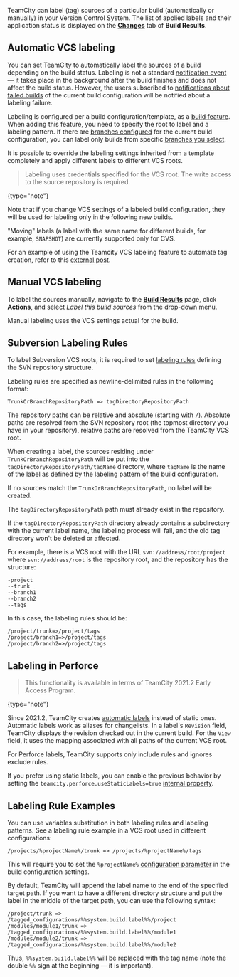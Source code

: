 [//]: # (title: VCS Labeling)
[//]: # (auxiliary-id: VCS Labeling)

TeamCity can label (tag) sources of a particular build (automatically or manually) in your Version Control System. The list of applied labels and their application status is displayed on the __[Changes](working-with-build-results.md#Changes)__ tab of __Build Results__.

## Automatic VCS labeling

You can set TeamCity to automatically label the sources of a build depending on the build status. Labeling is not a standard [notification event](subscribing-to-notifications.md#Which+Events+Will+Trigger+Notifications) — it takes place in the background after the build finishes and does not affect the build status. However, the users subscribed to [notifications about failed builds](subscribing-to-notifications.md#Which+Events+Will+Trigger+Notifications) of the current build configuration will be notified about a labeling failure.

Labeling is configured per a build configuration/template, as a [build feature](adding-build-features.md). When adding this feature, you need to specify the root to label and a labeling pattern. If there are [branches configured](working-with-feature-branches.md) for the current build configuration, you can label only builds from specific [branches you select](branch-filter.md).

It is possible to override the labeling settings inherited from a template completely and apply different labels to different VCS roots.

>Labeling uses credentials specified for the VCS root. The write access to the source repository is required.
> 
{type="note"}

Note that if you change VCS settings of a labeled build configuration, they will be used for labeling only in the following new builds.

"Moving" labels (a label with the same name for different builds, for example, `SNAPSHOT`) are currently supported only for CVS.

For an example of using the Teamcity VCS labeling feature to automate tag creation, refer to this [external post](http://laurentkempe.com/2010/06/03/Build-and-Deployment-automation-VCS-Root-and-Labeling-in-TeamCity/).

## Manual VCS labeling

To label the sources manually, navigate to the __[Build Results](working-with-build-results.md)__ page, click __Actions__, and select _Label this build sources_ from the drop-down menu.

Manual labeling uses the VCS settings actual for the build.

<anchor name="SubversionLabelingRules"/>

## Subversion Labeling Rules
[//]: # (AltHead: SubversionLabelingRules)

To label Subversion VCS roots, it is required to set [labeling rules](subversion.md#Labeling+settings) defining the SVN repository structure.

Labeling rules are specified as newline-delimited rules in the following format:

```Plain Text
TrunkOrBranchRepositoryPath => tagDirectoryRepositoryPath

```

The repository paths can be relative and absolute (starting with `/`). Absolute paths are resolved from the SVN repository root (the topmost directory you have in your repository), relative paths are resolved from the TeamCity VCS root.

When creating a label, the sources residing under `TrunkOrBranchRepositoryPath` will be put into the `tagDirectoryRepositoryPath/tagName` directory, where `tagName` is the name of the label as defined by the labeling pattern of the build configuration.

If no sources match the `TrunkOrBranchRepositoryPath`, no label will be created.

The `tagDirectoryRepositoryPath` path must already exist in the repository.

If the `tagDirectoryRepositoryPath` directory already contains a subdirectory with the current label name, the labeling process will fail, and the old tag directory won't be deleted or affected.

For example, there is a VCS root with the URL `svn://address/root/project` where `svn://address/root` is the repository root, and the repository has the structure:

```Plain Text
-project
--trunk
--branch1
--branch2
--tags

```

In this case, the labeling rules should be:

```Plain Text
/project/trunk=>/project/tags
/project/branch1=>/project/tags
/project/branch2=>/project/tags

```

## Labeling in Perforce

>This functionality is available in terms of TeamCity 2021.2 Early Access Program.
>
{type="note"}

Since 2021.2, TeamCity creates [automatic labels](https://www.perforce.com/manuals/p4guide/Content/P4Guide/labels.alias.html) instead of static ones. Automatic labels work as aliases for changelists. In a label's `Revision` field, TeamCity displays the revision checked out in the current build. For the `View` field, it uses the mapping associated with all paths of the current VCS root.

For Perforce labels, TeamCity supports only include rules and ignores exclude rules.

If you prefer using static labels, you can enable the previous behavior by setting the `teamcity.perforce.useStaticLabels=true` [internal property](configuring-teamcity-server-startup-properties.md#TeamCity+internal+properties).

## Labeling Rule Examples

You can use variables substitution in both labeling rules and labeling patterns. See a labeling rule example in a VCS root used in different configurations:

```Plain Text
/projects/%projectName%/trunk => /projects/%projectName%/tags

```

This will require you to set the `%projectName%` [configuration parameter](configuring-build-parameters.md) in the build configuration settings.

By default, TeamCity will append the label name to the end of the specified target path. If you want to have a different directory structure and put the label in the middle of the target path, you can use the following syntax:

```Plain Text
/project/trunk => /tagged_configurations/%%system.build.label%%/project
/modules/module1/trunk => /tagged_configurations/%%system.build.label%%/module1
/modules/module2/trunk => /tagged_configurations/%%system.build.label%%/module2

```

Thus, `%%system.build.label%%` will be replaced with the tag name (note the double `%%` sign at the beginning — it is important).